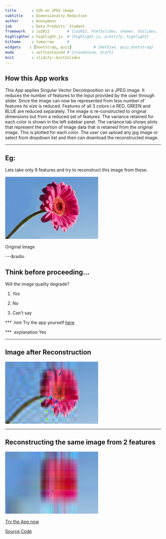 ```yaml
---
title       : SVD on JPEG image
subtitle    : Dimensionalty Reduction
author      : Anonymous
job         : Data Products' Student
framework   : io2012        # {io2012, html5slides, shower, dzslides, ...}
highlighter : highlight.js  # {highlight.js, prettify, highlight}
hitheme     : tomorrow      # 
widgets    : [bootstrap, quiz]          # {mathjax, quiz,bootstrap}
mode        : selfcontained # {standalone, draft}
knit        : slidify::knit2slides
---
```



## How this App works

This App applies Singular Vector Decomposition on a JPEG image. It reduces the number of features to the input provided by the user through slider. Since the image can now be represented from less number of features its size is reduced. Features of all 3 colors i.e RED, GREEN and BLUE are reduced separately. The image is re-constructed to original dimensions but from a reduced set of features. The variance retained for each color is shown in the left sidebar panel. The variance tab shows plots that represent the portion of image data that is retained from the original image. This is plotted for each color. The user can upload any jpg image or select from dropdown list and then can download the reconstructed image.

---




## Eg:

Lets take only 9 features and try to reconstruct this image         from these.


![Original Image](data/Flower.jpg)


Original Image

---&radio
## Think before proceeding...

Will the image quality degrade?

1. _Yes_

2. No

3. Can't say

*** .hint 
Try the app yourself [here](https://web3.shinyapps.io/app1/)

*** .explanation
Yes

---




## Image after Reconstruction

![Reconstruction](data/temp.jpg)


---


## Reconstructing the same image from 2 features

![Reconstruction](data/temp2.jpg)

[Try the App now](https://web3.shinyapps.io/app1/)

[Source Code](https://github.com/hammad7/dataprod)
